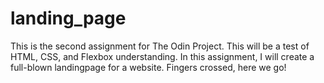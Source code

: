 # landing_page

This is the second assignment for The Odin Project. This will be a test of HTML, CSS, and Flexbox understanding.
 In this assignment, I will create a full-blown landingpage for a website. Fingers crossed, here we go!